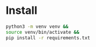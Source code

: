 # Install

```bash
python3 -m venv venv &&
source venv/bin/activate &&
pip install -r requirements.txt
```